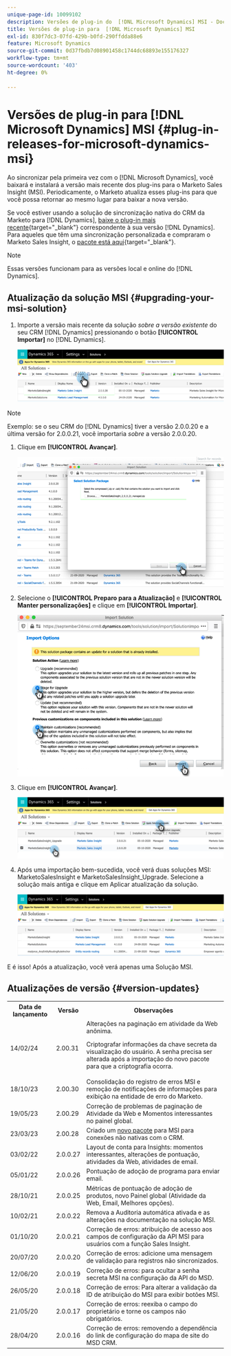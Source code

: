 ```yaml
---
unique-page-id: 10099102
description: Versões de plug-in do  [!DNL Microsoft Dynamics] MSI - Documentação do Marketo - Documentação do produto
title: Versões de plug-in para  [!DNL Microsoft Dynamics] MSI
exl-id: 830f7dc3-07fd-429b-b0fd-290ffdda88e6
feature: Microsoft Dynamics
source-git-commit: 0d37fbdb7d08901458c1744dc68893e155176327
workflow-type: tm+mt
source-wordcount: '403'
ht-degree: 0%

---
```


# Versões de plug-in para [!DNL Microsoft Dynamics] MSI {#plug-in-releases-for-microsoft-dynamics-msi}

Ao sincronizar pela primeira vez com o [!DNL Microsoft Dynamics], você baixará e instalará a versão mais recente dos plug-ins para o Marketo Sales Insight (MSI). Periodicamente, o Marketo atualiza esses plug-ins para que você possa retornar ao mesmo lugar para baixar a nova versão.

Se você estiver usando a solução de sincronização nativa do CRM da Marketo para [!DNL Dynamics], [baixe o plug-in mais recente](/help/marketo/product-docs/marketo-sales-insight/msi-for-microsoft-dynamics/installing/download-the-marketo-sales-insight-solution-for-microsoft-dynamics.md){target="_blank"} correspondente à sua versão [!DNL Dynamics]. Para aqueles que têm uma sincronização personalizada e compraram o Marketo Sales Insight, o [pacote está aqui](https://mktg-cdn.marketo.com/community/MarketoSalesInsight_NonNative.zip){target="_blank"}.

>[!NOTE]
>
>Essas versões funcionam para as versões local e online do [!DNL Dynamics].

## Atualização da solução MSI {#upgrading-your-msi-solution}

1. Importe a versão mais recente da solução _sobre a versão existente_ do seu CRM [!DNL Dynamics] pressionando o botão **[!UICONTROL Importar]** no [!DNL Dynamics].

   ![](assets/plug-in-releases-for-microsoft-dynamics-msi-1.png)

>[!NOTE]
>
>Exemplo: se o seu CRM do [!DNL Dynamics] tiver a versão 2.0.0.20 e a última versão for 2.0.0.21, você importaria _sobre_ a versão 2.0.0.20.

1. Clique em **[!UICONTROL Avançar]**.

   ![](assets/plug-in-releases-for-microsoft-dynamics-msi-2.png)

1. Selecione o **[!UICONTROL Preparo para a Atualização]** e **[!UICONTROL Manter personalizações]** e clique em **[!UICONTROL Importar]**.

   ![](assets/plug-in-releases-for-microsoft-dynamics-msi-3.png)

1. Clique em **[!UICONTROL Avançar]**.

   ![](assets/plug-in-releases-for-microsoft-dynamics-msi-4.png)

1. Após uma importação bem-sucedida, você verá duas soluções MSI: MarketoSalesInsight e MarketoSalesInsight_Upgrade. Selecione a solução mais antiga e clique em Aplicar atualização da solução.

   ![](assets/plug-in-releases-for-microsoft-dynamics-msi-5.png)

E é isso! Após a atualização, você verá apenas uma Solução MSI.

## Atualizações de versão {#version-updates}

<table> 
 <tbody> 
  <tr> 
   <th>Data de lançamento</th> 
   <th>Versão</th> 
   <th>Observações</th> 
  </tr>
  <tr> 
   <td>14/02/24</td> 
   <td>2.00.31</td> 
   <td>Alterações na paginação em atividade da Web anônima.
   <p>
   Criptografar informações da chave secreta da visualização do usuário. A senha precisa ser alterada após a importação do novo pacote para que a criptografia ocorra.</td> 
  </tr>
  <tr> 
   <td>18/10/23</td> 
   <td>2.00.30</td> 
   <td>Consolidação do registro de erros MSI e remoção de notificações de informações para exibição na entidade de erro do Marketo.</td> 
  </tr>
  <tr> 
   <td>19/05/23</td> 
   <td>2.00.29</td> 
   <td>Correção de problemas de paginação de Atividade da Web e Momentos interessantes no painel global.</td> 
  </tr>
  <tr> 
   <td>23/03/23</td> 
   <td>2.00.28</td> 
   <td>Criado um <a href="https://mktg-cdn.marketo.com/community/MarketoSalesInsight_NonNative.zip">novo pacote</a> para MSI para conexões não nativas com o CRM.</td> 
  </tr>
  <tr> 
   <td>03/02/22</td> 
   <td>2.0.0.27</td> 
   <td>Layout de conta para Insights: momentos interessantes, alterações de pontuação, atividades da Web, atividades de email.</td> 
  </tr>
  <tr> 
   <td>05/01/22</td> 
   <td>2.0.0.26</td> 
   <td>Pontuação de adoção de programa para enviar email.</td> 
  </tr>
  <tr> 
   <td>28/10/21</td> 
   <td>2.0.0.25</td> 
   <td>Métricas de pontuação de adoção de produtos, novo Painel global (Atividade da Web, Email, Melhores opções).</td> 
  </tr>
  <tr> 
   <td>10/02/21</td> 
   <td>2.0.0.22</td> 
   <td>Remova a Auditoria automática ativada e as alterações na documentação na solução MSI.</td> 
  </tr>
  <tr> 
   <td>01/10/20</td> 
   <td>2.0.0.21</td> 
   <td>Correção de erros: atribuição de acesso aos campos de configuração da API MSI para usuários com a função Sales Insight.</td> 
  </tr> 
  <tr> 
   <td>20/07/20</td> 
   <td>2.0.0.20</td> 
   <td>Correção de erros: adicione uma mensagem de validação para registros não sincronizados.</td> 
  </tr> 
  <tr> 
   <td>12/06/20</td> 
   <td>2.0.0.19</td> 
   <td>Correção de erros: para ocultar a senha secreta MSI na configuração da API do MSD.</td> 
  </tr> 
  <tr> 
   <td>26/05/20</td> 
   <td>2.0.0.18</td> 
   <td>Correção de erros: Para alterar a validação da ID de atribuição do MSI para exibir botões MSI.</td> 
  </tr> 
  <tr> 
   <td>21/05/20</td> 
   <td>2.0.0.17</td> 
   <td>Correção de erros: reexiba o campo do proprietário e torne os campos não obrigatórios.</td> 
  </tr> 
  <tr> 
   <td>28/04/20</td> 
   <td>2.0.0.16</td> 
   <td>Correção de erros: removendo a dependência do link de configuração do mapa de site do MSD CRM.</td> 
  </tr> 
 </tbody> 
</table>
